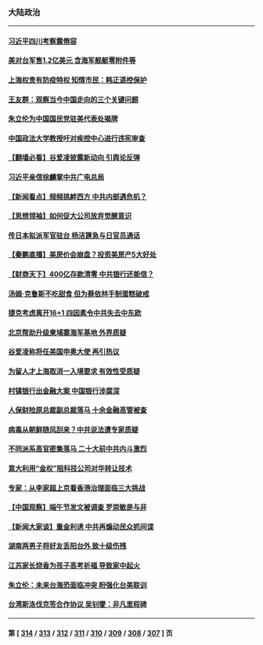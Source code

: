 ### 大陆政治
---
#### [习近平四川考察露倦容](../../pages/ncid277/n13755577.md) 
#### [美对台军售1.2亿美元 含海军舰艇零附件等](../../pages/ncid277/n13755533.md) 
#### [上海权贵有防疫特权 知情市民：韩正遥控保护](../../pages/ncid277/n13755514.md) 
#### [王友群：观察当今中国走向的三个关键问题](../../pages/ncid277/n13755428.md) 
#### [朱立伦为中国国民党驻美代表处揭牌](../../pages/ncid277/n13755453.md) 
#### [中国政法大学教授吁对疾控中心进行违宪审查](../../pages/ncid277/n13755348.md) 
#### [【翻墙必看】谷爱凌披露新动向 引舆论反弹](../../pages/ncid277/n13755406.md) 
#### [习近平亲信徐麟掌中共广电总局](../../pages/ncid277/n13755380.md) 
#### [【新闻看点】频频挑衅西方 中共内部遇危机？](../../pages/ncid277/n13755017.md) 
#### [【思想领袖】如何促大公司放弃觉醒意识](../../pages/ncid277/n13723724.md) 
#### [传日本拟派军官驻台 杨洁篪急与日官员通话](../../pages/ncid277/n13755097.md) 
#### [【秦鹏直播】美房价会崩盘？投资美房产5大好处](../../pages/ncid277/n13755237.md) 
#### [【财商天下】400亿存款清零 中共银行还能信？](../../pages/ncid277/n13755217.md) 
#### [汤姆‧克鲁斯不吃甜食 但为蔡依林手制蛋糕破戒](../../pages/ncid277/n13755173.md) 
#### [捷克考虑离开16+1 四因素令中共失去中东欧](../../pages/ncid277/n13755204.md) 
#### [北京帮助升级柬埔寨海军基地 外界质疑](../../pages/ncid277/n13755167.md) 
#### [谷爱凌称将任美国申奥大使 再引热议](../../pages/ncid277/n13755181.md) 
#### [为留人才上海取消一入境要求 有效性受质疑](../../pages/ncid277/n13755114.md) 
#### [村镇银行出金融大案 中国银行涉腐深](../../pages/ncid277/n13755162.md) 
#### [人保财险原总裁副总裁落马 十余金融高管被查](../../pages/ncid277/n13755174.md) 
#### [病毒从朝鲜随风刮来？中共说法遭专家质疑](../../pages/ncid277/n13754481.md) 
#### [不同派系高官密集落马 二十大前中共内斗激烈](../../pages/ncid277/n13755143.md) 
#### [意大利用“金权”阻科技公司对华转让技术](../../pages/ncid277/n13755037.md) 
#### [专家：从李家超上京看香港治理面临三大挑战](../../pages/ncid277/n13754991.md) 
#### [【中国观察】端午节发文被调查 罗崇敏是与非](../../pages/ncid277/n13754776.md) 
#### [【新闻大家谈】重金利诱 中共再煽动民众抓间谍](../../pages/ncid277/n13755035.md) 
#### [湖南两男子将好友丢阳台外 致十级伤残](../../pages/ncid277/n13754928.md) 
#### [江苏家长烧香为孩子高考祈福 导致家中起火](../../pages/ncid277/n13754884.md) 
#### [朱立伦：未来台海恐面临冲突 盼强化台美联训](../../pages/ncid277/n13754620.md) 
#### [台湾斯洛伐克签合作协议 吴钊燮：非凡里程碑](../../pages/ncid277/n13754915.md) 

---
#### 第 [ [314](./314.md) / [313](./313.md) / [312](./312.md) / [311](./311.md) / [310](./310.md) / [309](./309.md) / [308](./308.md) / [307](./307.md) ] 页
